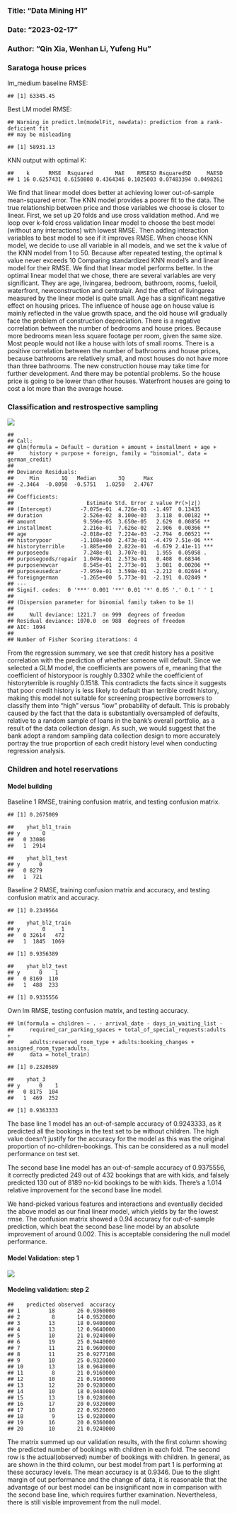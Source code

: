 ### Title: “Data Mining H1”

### Date: “2023-02-17”

### Author: “Qin Xia, Wenhan Li, Yufeng Hu”

### Saratoga house prices

lm\_medium baseline RMSE:

    ## [1] 63345.45

Best LM model RMSE:

    ## Warning in predict.lm(modelFit, newdata): prediction from a rank-deficient fit
    ## may be misleading

    ## [1] 58931.13

KNN output with optimal K:

    ##    k      RMSE  Rsquared       MAE    RMSESD RsquaredSD     MAESD
    ## 1 16 0.6257431 0.6150808 0.4364346 0.1025003 0.07483394 0.0498261

We find that linear model does better at achieving lower out-of-sample
mean-squared error. The KNN model provides a poorer fit to the data. The
true relationship between price and those variables we choose is closer
to linear. First, we set up 20 folds and use cross validation method.
And we loop over k-fold cross validation linear model to choose the best
model (without any interactions) with lowest RMSE. Then adding
interaction variables to best model to see if it improves RMSE. When
choose KNN model, we decide to use all variable in all models, and we
set the k value of the KNN model from 1 to 50. Because after repeated
testing, the optimal k value never exceeds 10 Comparing standardized KNN
model’s and linear model for their RMSE. We find that linear model
performs better. In the optimal linear model that we chose, there are
several variables are very significant. They are age, livingarea,
bedroom, bathroom, rooms, fueloil, waterfront, newconstruction and
centralair. And the effect of livingarea measured by the linear model is
quite small. Age has a significant negative effect on housing prices.
The influence of house age on house value is mainly reflected in the
value growth space, and the old house will gradually face the problem of
construction depreciation. There is a negative correlation between the
number of bedrooms and house prices. Because more bedrooms mean less
square footage per room, given the same size. Most people would not like
a house with lots of small rooms. There is a positive correlation
between the number of bathrooms and house prices, because bathrooms are
relatively small, and most houses do not have more than three bathrooms.
The new construction house may take time for further development. And
there may be potential problems. So the house price is going to be lower
than other houses. Waterfront houses are going to cost a lot more than
the average house.

### Classification and restrospective sampling

![](H2_files/figure-markdown_strict/unnamed-chunk-4-1.png)

    ## 
    ## Call:
    ## glm(formula = Default ~ duration + amount + installment + age + 
    ##     history + purpose + foreign, family = "binomial", data = german_credit)
    ## 
    ## Deviance Residuals: 
    ##     Min       1Q   Median       3Q      Max  
    ## -2.3464  -0.8050  -0.5751   1.0250   2.4767  
    ## 
    ## Coefficients:
    ##                       Estimate Std. Error z value Pr(>|z|)    
    ## (Intercept)         -7.075e-01  4.726e-01  -1.497  0.13435    
    ## duration             2.526e-02  8.100e-03   3.118  0.00182 ** 
    ## amount               9.596e-05  3.650e-05   2.629  0.00856 ** 
    ## installment          2.216e-01  7.626e-02   2.906  0.00366 ** 
    ## age                 -2.018e-02  7.224e-03  -2.794  0.00521 ** 
    ## historypoor         -1.108e+00  2.473e-01  -4.479 7.51e-06 ***
    ## historyterrible     -1.885e+00  2.822e-01  -6.679 2.41e-11 ***
    ## purposeedu           7.248e-01  3.707e-01   1.955  0.05058 .  
    ## purposegoods/repair  1.049e-01  2.573e-01   0.408  0.68346    
    ## purposenewcar        8.545e-01  2.773e-01   3.081  0.00206 ** 
    ## purposeusedcar      -7.959e-01  3.598e-01  -2.212  0.02694 *  
    ## foreigngerman       -1.265e+00  5.773e-01  -2.191  0.02849 *  
    ## ---
    ## Signif. codes:  0 '***' 0.001 '**' 0.01 '*' 0.05 '.' 0.1 ' ' 1
    ## 
    ## (Dispersion parameter for binomial family taken to be 1)
    ## 
    ##     Null deviance: 1221.7  on 999  degrees of freedom
    ## Residual deviance: 1070.0  on 988  degrees of freedom
    ## AIC: 1094
    ## 
    ## Number of Fisher Scoring iterations: 4

From the regression summary, we see that credit history has a positive
correlation with the prediction of whether someone will default. Since
we selected a GLM model, the coefficients are powers of e, meaning that
the coefficient of historypoor is roughly 0.3302 while the coefficient
of historyterrible is roughly 0.1518. This contradicts the facts since
it suggests that poor credit history is less likely to default than
terrible credit history, making this model not suitable for screening
prospective borrowers to classify them into “high” versus “low”
probability of default. This is probably caused by the fact that the
data is substantially oversampled of defaults, relative to a random
sample of loans in the bank’s overall portfolio, as a result of the data
collection design. As such, we would suggest that the bank adopt a
random sampling data collection design to more accurately portray the
true proportion of each credit history level when conducting regression
analysis.

### Children and hotel reservations

#### Model building

Baseline 1 RMSE, training confusion matrix, and testing confusion
matrix.

    ## [1] 0.2675009

    ##    yhat_bl1_train
    ## y       0
    ##   0 33086
    ##   1  2914

    ##    yhat_bl1_test
    ## y      0
    ##   0 8279
    ##   1  721

Baseline 2 RMSE, training confusion matrix and accuracy, and testing
confusion matrix and accuracy.

    ## [1] 0.2349564

    ##    yhat_bl2_train
    ## y       0     1
    ##   0 32614   472
    ##   1  1845  1069

    ## [1] 0.9356389

    ##    yhat_bl2_test
    ## y      0    1
    ##   0 8169  110
    ##   1  488  233

    ## [1] 0.9335556

Own lm RMSE, testing confusion matrix, and testing accuracy.

    ## lm(formula = children ~ . - arrival_date - days_in_waiting_list - 
    ##     required_car_parking_spaces + total_of_special_requests:adults + 
    ##     adults:reserved_room_type + adults:booking_changes + assigned_room_type:adults, 
    ##     data = hotel_train)

    ## [1] 0.2320589

    ##    yhat_3
    ## y      0    1
    ##   0 8175  104
    ##   1  469  252

    ## [1] 0.9363333

The base line 1 model has an out-of-sample accuracy of 0.9243333, as it
predicted all the bookings in the test set to be without children. The
high value doesn’t justify for the accuracy for the model as this was
the original proportion of no-children-bookings. This can be considered
as a null model performance on test set.

The second base line model has an out-of-sample accuracy of 0.9375556,
it correctly predicted 249 out of 432 bookings that are with kids, and
falsely predicted 130 out of 8189 no-kid bookings to be with kids.
There’s a 1.014 relative improvement for the second base line model.

We hand-picked various features and interactions and eventually decided
the above model as our final linear model, which yields by far the
lowest rmse. The confusion matrix showed a 0.94 accuracy for
out-of-sample prediction, which beat the second base line model by an
absolute improvement of around 0.002. This is acceptable considering the
null model performance.

#### Model Validation: step 1

![](H2_files/figure-markdown_strict/unnamed-chunk-8-1.png)

#### Modeling validation: step 2

    ##    predicted observed  accuracy
    ## 1         18       26 0.9360000
    ## 2          8       14 0.9520000
    ## 3         13       18 0.9400000
    ## 4         13       12 0.9640000
    ## 5         10       21 0.9240000
    ## 6         19       25 0.9440000
    ## 7         11       21 0.9600000
    ## 8         11       25 0.9277108
    ## 9         10       25 0.9320000
    ## 10        13       18 0.9640000
    ## 11         8       21 0.9160000
    ## 12        10       21 0.9160000
    ## 13        12       20 0.9280000
    ## 14        10       18 0.9440000
    ## 15        13       19 0.9280000
    ## 16        17       20 0.9320000
    ## 17        10       22 0.9520000
    ## 18         9       15 0.9280000
    ## 19        16       20 0.9360000
    ## 20        10       21 0.9240000

The matrix summed up our validation results, with the first column
showing the predicted number of bookings with children in each fold. The
second row is the actual(observed) number of bookings with children. In
general, as are shown in the third column, our best model from part 1 is
performing at these accuracy levels. The mean accuracy is at 0.9346. Due
to the slight margin of out performance and the change of data, it is
reasonable that the advantage of our best model can be insignificant now
in comparison with the second base line, which requires further
examination. Nevertheless, there is still visible improvement from the
null model.
